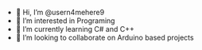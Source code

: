 - 👋 Hi, I’m @usern4mehere9
- 👀 I’m interested in Programing
- 🌱 I’m currently learning C# and C++
- 💞️ I’m looking to collaborate on Arduino based projects

<!---
usern4mehere9/usern4mehere9 is a ✨ special ✨ repository because its `README.md` (this file) appears on your GitHub profile.
You can click the Preview link to take a look at your changes.
--->

